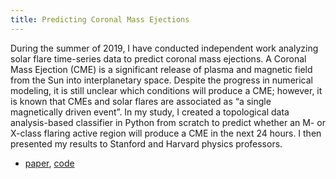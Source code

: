```yaml
---
title: Predicting Coronal Mass Ejections 
---
```


During the summer of 2019, I have conducted independent work analyzing solar flare time-series data to predict coronal mass ejections. A Coronal Mass Ejection (CME) is a significant release of plasma and magnetic field from the Sun into interplanetary space. Despite the progress in numerical modeling, it is still unclear which conditions will produce a CME; however, it is known that CMEs and solar flares are associated as “a single magnetically driven event”. In my study, I created a topological data analysis-based classifier in Python from scratch to predict whether an M- or X-class flaring active region will produce a CME in the next 24 hours. I then presented my results to Stanford and Harvard physics professors.

- [paper](/files/tda.pdf), [code](https://github.com/kateivshina/TDA-based-classifier) 
